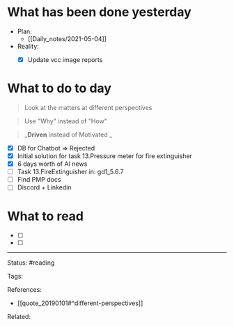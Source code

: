# What has been done yesterday
- Plan:
	- [[Daily_notes/2021-05-04]]
- Reality:
	- [x] Update vcc image reports


# What to do to day
>Look at the matters at different perspectives

>Use "Why" instead of "How"

>_**Driven** instead of Motivated _

- [x] DB for Chatbot => Rejected
- [x] Initial solution for task 13.Pressure meter for fire extinguisher
- [x] 6 days worth of AI news
- [ ] Task 13.FireExtinguisher in: gd1_5.6.7
- [ ] Find PMP docs
- [ ] Discord + Linkedin

# What to read

- [ ] 
- [ ] 



---
Status: #reading

Tags: 

References:
- [[quote_20190101#^different-perspectives]]

Related: 
